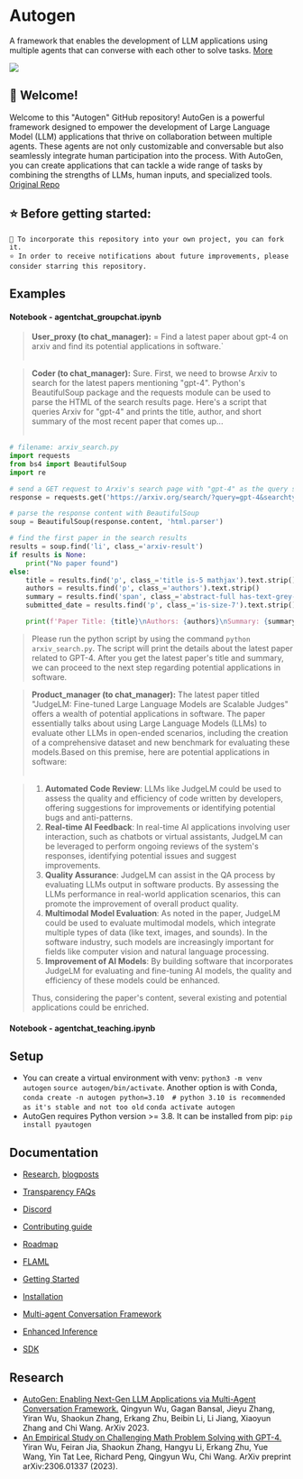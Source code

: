 # Autogen
A framework that enables the development of LLM applications using multiple agents that can converse with each other to solve tasks. [More](https://github.com/microsoft/autogen/tree/main)

![](https://github.com/natnew/Autogen/blob/main/Images/autogen_agentchat.png)

## 👋 Welcome! 
Welcome to this "Autogen" GitHub repository! AutoGen is a powerful framework designed to empower the development of Large Language Model (LLM) applications that thrive on collaboration between multiple agents. These agents are not only customizable and conversable but also seamlessly integrate human participation into the process. With AutoGen, you can create applications that can tackle a wide range of tasks by combining the strengths of LLMs, human inputs, and specialized tools. [Original Repo](https://github.com/microsoft/autogen)

## ⭐ Before getting started:

    🍴 To incorporate this repository into your own project, you can fork it. 
    ⭐ In order to receive notifications about future improvements, please consider starring this repository.

## Examples

#### Notebook - agentchat_groupchat.ipynb <br>
> **User_proxy (to chat_manager):** = Find a latest paper about gpt-4 on arxiv and find its potential applications in software.`<br><br>
 
> **Coder (to chat_manager):** Sure. First, we need to browse Arxiv to search for the latest papers mentioning "gpt-4". Python's BeautifulSoup package and the requests module can be used to parse the HTML of the search results page. Here's a script that queries Arxiv for "gpt-4" and prints the title, author, and short summary of the most recent paper that comes up...
<br><br>

```Python is the scripting language used in the following block
# filename: arxiv_search.py
import requests
from bs4 import BeautifulSoup
import re

# send a GET request to Arxiv's search page with "gpt-4" as the query string
response = requests.get('https://arxiv.org/search/?query=gpt-4&searchtype=all&abstracts=show&order=-announced_date_first&size=25')

# parse the response content with BeautifulSoup
soup = BeautifulSoup(response.content, 'html.parser')

# find the first paper in the search results
results = soup.find('li', class_='arxiv-result')
if results is None:
    print("No paper found")
else:
    title = results.find('p', class_='title is-5 mathjax').text.strip()
    authors = results.find('p', class_='authors').text.strip()
    summary = results.find('span', class_='abstract-full has-text-grey-dark mathjax').text.strip()
    submitted_date = results.find('p', class_='is-size-7').text.strip()

    print(f'Paper Title: {title}\nAuthors: {authors}\nSummary: {summary}\nSubmission Date: {submitted_date}')
```
> Please run the python script by using the command `python arxiv_search.py`. The script will print the details about the latest paper related to GPT-4. After you get the latest paper's title and summary, we can proceed to the next step regarding potential applications in software.

> **Product_manager (to chat_manager):** The latest paper titled "JudgeLM: Fine-tuned Large Language Models are Scalable Judges" offers a wealth of potential applications in software. The paper essentially talks about using Large Language Models (LLMs) to evaluate other LLMs in open-ended scenarios, including the creation of a comprehensive dataset and new benchmark for evaluating these models.Based on this premise, here are potential applications in software: <br><br>

> 1. **Automated Code Review**: LLMs like JudgeLM could be used to assess the quality and efficiency of code written by developers, offering suggestions for improvements or identifying potential bugs and anti-patterns.
> 2. **Real-time AI Feedback**: In real-time AI applications involving user interaction, such as chatbots or virtual assistants, JudgeLM can be leveraged to perform ongoing reviews of the system's responses, identifying potential issues and suggest improvements. 
> 3. **Quality Assurance**: JudgeLM can assist in the QA process by evaluating LLMs output in software products. By assessing the LLMs performance in real-world application scenarios, this can promote the improvement of overall product quality.
> 4. **Multimodal Model Evaluation**: As noted in the paper, JudgeLM could be used to evaluate multimodal models, which integrate multiple types of data (like text, images, and sounds). In the software industry, such models are increasingly important for fields like computer vision and natural language processing.
> 5. **Improvement of AI Models**: By building software that incorporates JudgeLM for evaluating and fine-tuning AI models, the quality and efficiency of these models could be enhanced.
>
> Thus, considering the paper's content, several existing and potential applications could be enriched.


#### Notebook - agentchat_teaching.ipynb <br>



## Setup
- You can create a virtual environment with venv: `python3 -m venv autogen` `source autogen/bin/activate`. Another option is with Conda, `conda create -n autogen python=3.10  # python 3.10 is recommended as it's stable and not too old` `conda activate autogen`
- AutoGen requires Python version >= 3.8. It can be installed from pip: `pip install pyautogen`

## Documentation

- [Research](https://microsoft.github.io/autogen/docs/Research), [blogposts](https://microsoft.github.io/autogen/blog) 

- [Transparency FAQs](https://github.com/microsoft/autogen/blob/main/TRANSPARENCY_FAQS.md)

- [Discord](https://discord.gg/pAbnFJrkgZ)

- [Contributing guide](https://microsoft.github.io/autogen/docs/Contribute)

- [Roadmap](https://github.com/orgs/microsoft/projects/989/views/3)

- [FLAML](https://github.com/microsoft/FLAML)

- [Getting Started](https://microsoft.github.io/autogen/docs/Getting-Started)

- [Installation](https://microsoft.github.io/autogen/docs/Installation)

- [Multi-agent Conversation Framework](https://microsoft.github.io/autogen/docs/Use-Cases/agent_chat)

- [Enhanced Inference](https://microsoft.github.io/autogen/docs/Use-Cases/enhanced_inference/)

- [SDK](https://microsoft.github.io/autogen/docs/reference/agentchat/groupchat)


## Research

- [AutoGen: Enabling Next-Gen LLM Applications via Multi-Agent Conversation Framework.](https://arxiv.org/abs/2308.08155) Qingyun Wu, Gagan Bansal, Jieyu Zhang, Yiran Wu, Shaokun Zhang, Erkang Zhu, Beibin Li, Li Jiang, Xiaoyun Zhang and Chi Wang. ArXiv 2023.<br>
- [An Empirical Study on Challenging Math Problem Solving with GPT-4.](https://arxiv.org/abs/2306.01337) Yiran Wu, Feiran Jia, Shaokun Zhang, Hangyu Li, Erkang Zhu, Yue Wang, Yin Tat Lee, Richard Peng, Qingyun Wu, Chi Wang. ArXiv preprint arXiv:2306.01337 (2023).<br>


